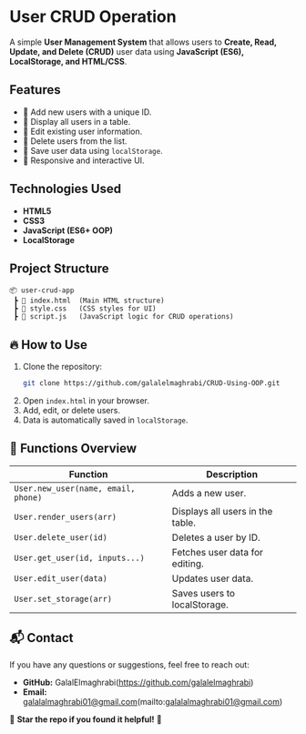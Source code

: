 # User CRUD Operation

A simple **User Management System** that allows users to **Create, Read, Update, and Delete (CRUD)** user data using **JavaScript (ES6), LocalStorage, and HTML/CSS**.

## Features
- 🔹 Add new users with a unique ID.
- 🔹 Display all users in a table.
- 🔹 Edit existing user information.
- 🔹 Delete users from the list.
- 🔹 Save user data using `localStorage`.
- 🔹 Responsive and interactive UI.

## Technologies Used
- **HTML5**
- **CSS3**
- **JavaScript (ES6+ OOP)**
- **LocalStorage**

## Project Structure
```
📦 user-crud-app
 ┣ 📜 index.html  (Main HTML structure)
 ┣ 📜 style.css   (CSS styles for UI)
 ┣ 📜 script.js   (JavaScript logic for CRUD operations)
```

## 🔥 How to Use
1. Clone the repository:
   ```sh
   git clone https://github.com/galalelmaghrabi/CRUD-Using-OOP.git
   ```
2. Open `index.html` in your browser.
3. Add, edit, or delete users.
4. Data is automatically saved in `localStorage`.

## 🎯 Functions Overview
| Function | Description |
|----------|------------|
| `User.new_user(name, email, phone)` | Adds a new user. |
| `User.render_users(arr)` | Displays all users in the table. |
| `User.delete_user(id)` | Deletes a user by ID. |
| `User.get_user(id, inputs...)` | Fetches user data for editing. |
| `User.edit_user(data)` | Updates user data. |
| `User.set_storage(arr)` | Saves users to localStorage. |

## 📬 Contact
If you have any questions or suggestions, feel free to reach out:
- **GitHub:** GalalElmaghrabi(https://github.com/galalelmaghrabi)
- **Email:** galalalmaghrabi01@gmail.com(mailto:galalalmaghrabi01@gmail.com)

🌟 **Star the repo if you found it helpful!** 🚀
